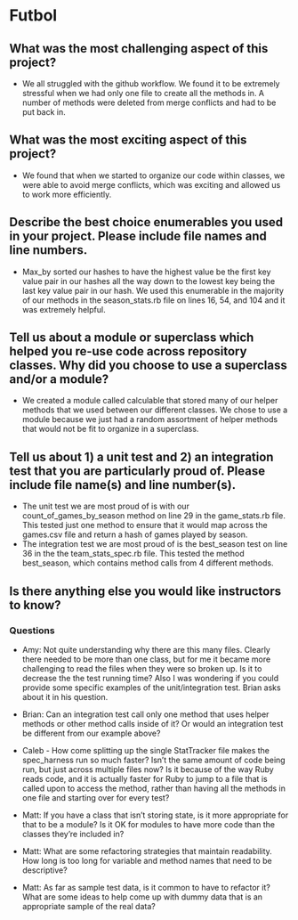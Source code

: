 # Futbol

## What was the most challenging aspect of this project?
- We all struggled with the github workflow. We found it to be extremely stressful when we had only one file to create all the methods in.  A number of methods were deleted from merge conflicts and had to be put back in.  
## What was the most exciting aspect of this project?
- We found that when we started to organize our code within classes, we were able to avoid merge conflicts, which was exciting and allowed us to work more efficiently. 
## Describe the best choice enumerables you used in your project. Please include file names and line numbers. 
- Max_by sorted our hashes to have the highest value be the first key value pair in our hashes all the way down to the lowest key being the last key value pair in our hash. We used this enumerable in the majority of our methods in the season_stats.rb file on lines 16, 54, and 104 and it was extremely helpful. 
## Tell us about a module or superclass which helped you re-use code across repository classes. Why did you choose to use a superclass and/or a module?
- We created a module called calculable that stored many of our helper methods that we used between our different classes. We chose to use a module because we just had a random assortment of helper methods that would not be fit to organize in a superclass. 
## Tell us about 1) a unit test and 2) an integration test that you are particularly proud of. Please include file name(s) and line number(s).
- The unit test we are most proud of is with our count_of_games_by_season method on line 29 in the game_stats.rb file. This tested just one method to ensure that it would map across the games.csv file and return a hash of games played by season.
- The integration test we are most proud of is the best_season test on line 36 in the the team_stats_spec.rb file. This tested the method best_season, which contains method calls from 4 different methods.
## Is there anything else you would like instructors to know?
### Questions
- Amy: Not quite understanding why there are this many files.  Clearly there needed to be more than one class, but for me it became more challenging to read the files when they were so broken up.   Is it to decrease the the test running time?  Also I was wondering if you could provide some specific examples of the unit/integration test.  Brian asks about it in his question.
- Brian: Can an integration test call only one method that uses helper methods or other method calls inside of it? Or would an integration test be different from our example above?

- Caleb - How come splitting up the single StatTracker file makes the spec_harness run so much faster? Isn’t the same amount of code being run, but just across multiple files now? Is it because of the way Ruby reads code, and it is actually faster for Ruby to jump to a file that is called upon to access the method, rather than having all the methods in one file and starting over for every test?

- Matt: If you have a class that isn’t storing state, is it more appropriate for that to be a module? Is it OK for modules to have more code than the classes they’re included in?

- Matt: What are some refactoring strategies that maintain readability.  How long is too long for variable and method names that need to be descriptive?

- Matt: As far as sample test data, is it common to have to refactor it? What are some ideas to help come up with dummy data that is an appropriate sample of the real data?

